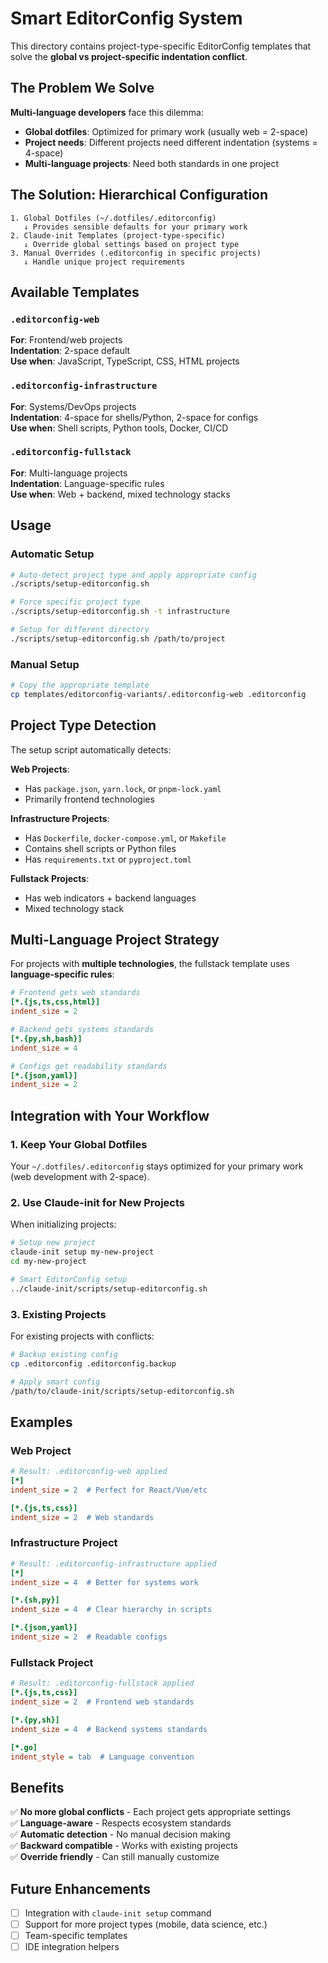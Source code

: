 # Smart EditorConfig System

This directory contains project-type-specific EditorConfig templates that solve the **global vs project-specific indentation conflict**.

## The Problem We Solve

**Multi-language developers** face this dilemma:
- **Global dotfiles**: Optimized for primary work (usually web = 2-space)
- **Project needs**: Different projects need different indentation (systems = 4-space)
- **Multi-language projects**: Need both standards in one project

## The Solution: Hierarchical Configuration

```
1. Global Dotfiles (~/.dotfiles/.editorconfig)
   ↓ Provides sensible defaults for your primary work
2. Claude-init Templates (project-type-specific)
   ↓ Override global settings based on project type
3. Manual Overrides (.editorconfig in specific projects)
   ↓ Handle unique project requirements
```

## Available Templates

### `.editorconfig-web`
**For**: Frontend/web projects  
**Indentation**: 2-space default  
**Use when**: JavaScript, TypeScript, CSS, HTML projects

### `.editorconfig-infrastructure` 
**For**: Systems/DevOps projects  
**Indentation**: 4-space for shells/Python, 2-space for configs  
**Use when**: Shell scripts, Python tools, Docker, CI/CD

### `.editorconfig-fullstack`
**For**: Multi-language projects  
**Indentation**: Language-specific rules  
**Use when**: Web + backend, mixed technology stacks

## Usage

### Automatic Setup
```bash
# Auto-detect project type and apply appropriate config
./scripts/setup-editorconfig.sh

# Force specific project type
./scripts/setup-editorconfig.sh -t infrastructure

# Setup for different directory
./scripts/setup-editorconfig.sh /path/to/project
```

### Manual Setup
```bash
# Copy the appropriate template
cp templates/editorconfig-variants/.editorconfig-web .editorconfig
```

## Project Type Detection

The setup script automatically detects:

**Web Projects**:
- Has `package.json`, `yarn.lock`, or `pnpm-lock.yaml`
- Primarily frontend technologies

**Infrastructure Projects**:
- Has `Dockerfile`, `docker-compose.yml`, or `Makefile`
- Contains shell scripts or Python files
- Has `requirements.txt` or `pyproject.toml`

**Fullstack Projects**:
- Has web indicators + backend languages
- Mixed technology stack

## Multi-Language Project Strategy

For projects with **multiple technologies**, the fullstack template uses **language-specific rules**:

```ini
# Frontend gets web standards
[*.{js,ts,css,html}]
indent_size = 2

# Backend gets systems standards  
[*.{py,sh,bash}]
indent_size = 4

# Configs get readability standards
[*.{json,yaml}]
indent_size = 2
```

## Integration with Your Workflow

### 1. Keep Your Global Dotfiles
Your `~/.dotfiles/.editorconfig` stays optimized for your primary work (web development with 2-space).

### 2. Use Claude-init for New Projects
When initializing projects:
```bash
# Setup new project
claude-init setup my-new-project
cd my-new-project

# Smart EditorConfig setup
../claude-init/scripts/setup-editorconfig.sh
```

### 3. Existing Projects
For existing projects with conflicts:
```bash
# Backup existing config
cp .editorconfig .editorconfig.backup

# Apply smart config
/path/to/claude-init/scripts/setup-editorconfig.sh
```

## Examples

### Web Project
```ini
# Result: .editorconfig-web applied
[*]
indent_size = 2  # Perfect for React/Vue/etc

[*.{js,ts,css}]
indent_size = 2  # Web standards
```

### Infrastructure Project  
```ini
# Result: .editorconfig-infrastructure applied
[*]
indent_size = 4  # Better for systems work

[*.{sh,py}]
indent_size = 4  # Clear hierarchy in scripts

[*.{json,yaml}]
indent_size = 2  # Readable configs
```

### Fullstack Project
```ini
# Result: .editorconfig-fullstack applied
[*.{js,ts,css}]
indent_size = 2  # Frontend web standards

[*.{py,sh}]
indent_size = 4  # Backend systems standards

[*.go]
indent_style = tab  # Language convention
```

## Benefits

✅ **No more global conflicts** - Each project gets appropriate settings  
✅ **Language-aware** - Respects ecosystem standards  
✅ **Automatic detection** - No manual decision making  
✅ **Backward compatible** - Works with existing projects  
✅ **Override friendly** - Can still manually customize  

## Future Enhancements

- [ ] Integration with `claude-init setup` command
- [ ] Support for more project types (mobile, data science, etc.)
- [ ] Team-specific templates
- [ ] IDE integration helpers